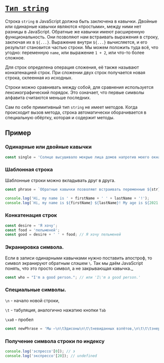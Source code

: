 # [`Тип string`](../index.md)

Строка `string` в JavaScript должна быть заключена в кавычки. Двойные или одинарные кавычки являются «простыми», между ними нет разницы в JavaScript. Обратные же кавычки имеют расширенную функциональность. Они позволяют нам встраивать выражения в строку, заключая их в `${...}`. Выражение внутри `${...}` вычисляется, и его результат становится частью строки. Мы можем положить туда всё, что угодно: переменную `name`, или выражение `1 + 2`, или что-то более сложное.

Для строк определена операция сложения, её также называют конкатенацией строк. При сложении двух строк получается новая строка, склеенная из исходных.

Строки можно сравнивать между собой, для сравнения используется лексикографический порядок. Это означает, что первые символы алфавита считаются меньше последних.

Сам по себе примитивный тип `string` не имеет методов. Когда происходит вызов метода, строка автоматически оборачивается в специальную обёртку, которая и содержит методы.

## Пример

### Одинарные или двойные кавычки

```js
const single = 'Солнце высушивало мокрые лица домов напротив моего окна';
```

### Шаблонная строка

Шаблонные строки можно вкладывать друг в друга.

```js
const phrase = `Обратные кавычки позволяют встраивать переменные ${str}`;

console.log('Hi, my name is ' + firstName + ' ' + lastName + '!');
console.log(`Hi, my name is ${firstName} ${lastName}! My age is ${2021 - 1985}`);
```

### Конкатенация строк

```js
const desire = 'Я хочу';
const food = 'пельменей';
const good = desire + ' ' + food; // Я хочу пельменей
```

### Экранировка символа.

Если в записи одинарными кавычками нужно поставить апостроф, то символ экранируют обратным слэшем `\`. Так мы даём JavaScript понять, что это просто символ, а не закрывающая кавычка.\_

```js
const who = "I'm a good person."; // или 'I\'m a good person.'
```

### Специальные символы.

`\n` - начало новой строки,

`\t` - табуляция, аналогично нажатию кнопки `Tab`

`\xa0` - пробел

```js
const newPhrase = 'Мы —\n\tЭдисоны\n\t\tневиданных взлётов,\n\t\t\tэнергий\n\t\t\t\tи светов.';
```

### Получение символа строки по индексу

```js
console.log('эспрессо'[0]); // э
console.log('экспрессо'[20]); // undefined
```
